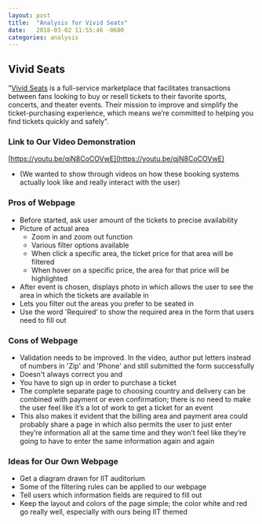 ```yaml
---
layout: post
title:  "Analysis for Vivid Seats"
date:   2018-03-02 11:55:46 -0600
categories: analysis
---
```


## Vivid Seats

"[Vivid Seats](https://www.vividseats.com/) is a full-service marketplace that
facilitates transactions between fans looking to buy or resell tickets to their
favorite sports, concerts, and theater events. Their mission to improve and
simplify the ticket-purchasing experience, which means we’re committed to
helping you find tickets quickly and safely".

### Link to Our Video Demonstration

[https://youtu.be/qjN8CoCOVwE](https://youtu.be/qjN8CoCOVwE)

* (We wanted to show through videos on how these booking systems actually look
  like and really interact with the user)

### Pros of Webpage

* Before started, ask user amount of the tickets to precise availability
* Picture of actual area
  * Zoom in and zoom out function
  * Various filter options available
  * When click a specific area, the ticket price for that area will be filtered
  * When hover on a specific price, the area for that price will be highlighted
* After event is chosen, displays photo in which allows the user to see the area in which the tickets are available in
* Lets you filter out the areas you prefer to be seated in
* Use the word 'Required' to show the required area in the form that users need to fill out

### Cons of Webpage

* Validation needs to be improved. In the video, author put letters instead of
  numbers in 'Zip' and 'Phone' and still submitted the form successfully
* Doesn't always correct you and
* You have to sign up in order to purchase a ticket
* The complete separate page to choosing country and delivery can be combined with payment or even confirmation; there is no need to make the user feel like it’s a lot of work to get a ticket for an event
* This also makes it evident that the billing area and payment area could probably share a page in which also permits the user to just enter they’re information all at the same time and they won’t feel like they’re going to have to enter the same information again and again


### Ideas for Our Own Webpage

* Get a diagram drawn for IIT auditorium
* Some of the filtering rules can be applied to our webpage
* Tell users which information fields are required to fill out
* Keep the layout and colors of the page simple; the color white and red go really well, especially with ours being IIT themed 
